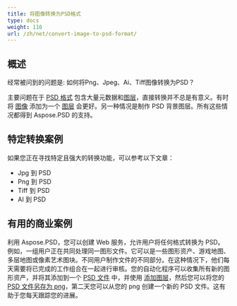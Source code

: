 ```yaml
---
title: 将图像转换为PSD格式
type: docs
weight: 110
url: /zh/net/convert-image-to-psd-format/
---
```


## **概述**
经常被问到的问题是: 如何将Png、Jpeg、Ai、Tiff图像转换为PSD？

主要问题在于 [PSD 格式](/psd/zh/net/psd-file/) 包含大量元数据和[图层](/psd/zh/net/psd-layer/)，直接转换并不总是有意义。有时将 [图像](https://reference.aspose.com/psd/net/aspose.psd/image) 添加为一个 [图层](https://reference.aspose.com/psd/net/aspose.psd.fileformats.psd.layers/layer) 会更好。另一种情况是制作 PSD 背景图层。所有这些情况都得到 Aspose.PSD 的支持。

## **特定转换案例**
如果您正在寻找特定且强大的转换功能，可以参考以下文章：

- Jpg 到 PSD
- Png 到 PSD
- Tiff 到 PSD
- AI 到 PSD

## **有用的商业案例**
利用 Aspose.PSD，您可以创建 Web 服务，允许用户将任何格式转换为 PSD。例如，一组用户正在共同处理同一图形文件。它可以是一些图形资产、游戏地图、多层地图或像素艺术图块。不同用户制作文件的不同部分。在这种情况下，他们每天需要将已完成的工作组合在一起进行审核。您的自动化程序可以收集所有新的图形资产，并将其添加到一个 [PSD 文件](/psd/zh/net/psd-file/) 中，并使用 [添加图层](/psd/zh/net/add-layer-to-psd/)，然后您可以将您的 [PSD 文件另存为 png](/psd/zh/net/psd-to-png/)，第二天您可以从您的 png 创建一个新的 PSD 文件。这有助于您每天跟踪您的进展。
